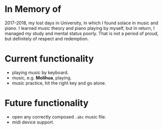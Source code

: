 # In Memory of
2017-2018, my lost days in University, in which I found solace in music and piano. I learned music theory and piano playing by myself, 
but in return, I managed my study and mental status poorly. That is not a period of proud, but definitely of respect and redemption. 

# Current functionality
- playing music by keyboard.
- music, e.g. __Molihua__, playing.
- music practice, hit the right key and go alone.

# Future functionality
- open any correctly composed `.abc` music file.
- midi device support.
